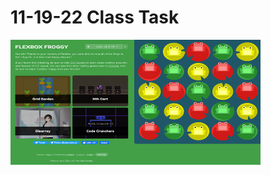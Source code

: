 # 11-19-22 Class Task

<!-- ![Challenge Completed SS](./Flexboxfroggy.PNG "Text to show on mouseover")  
![Image.PNG](./Flexboxfroggy.png "Text to show on mouseover") -->

<img src="./Flexboxfroggy.png" alt="Challenge Completed SS" style="height:200px; width:400px;"/>
